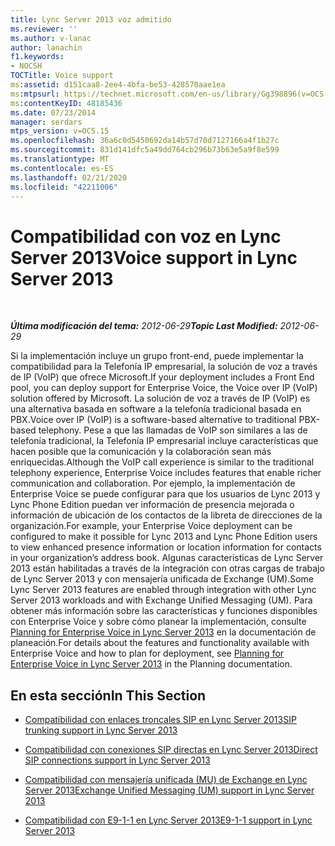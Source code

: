 ```yaml
---
title: Lync Server 2013 voz admitido
ms.reviewer: ''
ms.author: v-lanac
author: lanachin
f1.keywords:
- NOCSH
TOCTitle: Voice support
ms:assetid: d151caa8-2ee4-4bfa-be53-428570aae1ea
ms:mtpsurl: https://technet.microsoft.com/en-us/library/Gg398896(v=OCS.15)
ms:contentKeyID: 48185436
ms.date: 07/23/2014
manager: serdars
mtps_version: v=OCS.15
ms.openlocfilehash: 36a6c0d5450692da14b57d70d7127166a4f1b27c
ms.sourcegitcommit: 831d141dfc5a49dd764cb296b73b63e5a9f8e599
ms.translationtype: MT
ms.contentlocale: es-ES
ms.lasthandoff: 02/21/2020
ms.locfileid: "42211006"
---
```

<div data-xmlns="http://www.w3.org/1999/xhtml">

<div class="topic" data-xmlns="http://www.w3.org/1999/xhtml" data-msxsl="urn:schemas-microsoft-com:xslt" data-cs="https://msdn.microsoft.com/">

<div data-asp="https://msdn2.microsoft.com/asp">

# <a name="voice-support-in-lync-server-2013"></a><span data-ttu-id="b4850-102">Compatibilidad con voz en Lync Server 2013</span><span class="sxs-lookup"><span data-stu-id="b4850-102">Voice support in Lync Server 2013</span></span>

</div>

<div id="mainSection">

<div id="mainBody">

<span> </span>

<span data-ttu-id="b4850-103">_**Última modificación del tema:** 2012-06-29_</span><span class="sxs-lookup"><span data-stu-id="b4850-103">_**Topic Last Modified:** 2012-06-29_</span></span>

<span data-ttu-id="b4850-104">Si la implementación incluye un grupo front-end, puede implementar la compatibilidad para la Telefonía IP empresarial, la solución de voz a través de IP (VoIP) que ofrece Microsoft.</span><span class="sxs-lookup"><span data-stu-id="b4850-104">If your deployment includes a Front End pool, you can deploy support for Enterprise Voice, the Voice over IP (VoIP) solution offered by Microsoft.</span></span> <span data-ttu-id="b4850-105">La solución de voz a través de IP (VoIP) es una alternativa basada en software a la telefonía tradicional basada en PBX.</span><span class="sxs-lookup"><span data-stu-id="b4850-105">Voice over IP (VoIP) is a software-based alternative to traditional PBX-based telephony.</span></span> <span data-ttu-id="b4850-106">Pese a que las llamadas de VoIP son similares a las de telefonía tradicional, la Telefonía IP empresarial incluye características que hacen posible que la comunicación y la colaboración sean más enriquecidas.</span><span class="sxs-lookup"><span data-stu-id="b4850-106">Although the VoIP call experience is similar to the traditional telephony experience, Enterprise Voice includes features that enable richer communication and collaboration.</span></span> <span data-ttu-id="b4850-107">Por ejemplo, la implementación de Enterprise Voice se puede configurar para que los usuarios de Lync 2013 y Lync Phone Edition puedan ver información de presencia mejorada o información de ubicación de los contactos de la libreta de direcciones de la organización.</span><span class="sxs-lookup"><span data-stu-id="b4850-107">For example, your Enterprise Voice deployment can be configured to make it possible for Lync 2013 and Lync Phone Edition users to view enhanced presence information or location information for contacts in your organization’s address book.</span></span> <span data-ttu-id="b4850-108">Algunas características de Lync Server 2013 están habilitadas a través de la integración con otras cargas de trabajo de Lync Server 2013 y con mensajería unificada de Exchange (UM).</span><span class="sxs-lookup"><span data-stu-id="b4850-108">Some Lync Server 2013 features are enabled through integration with other Lync Server 2013 workloads and with Exchange Unified Messaging (UM).</span></span> <span data-ttu-id="b4850-109">Para obtener más información sobre las características y funciones disponibles con Enterprise Voice y sobre cómo planear la implementación, consulte [Planning for Enterprise Voice in Lync Server 2013](lync-server-2013-planning-for-enterprise-voice.md) en la documentación de planeación.</span><span class="sxs-lookup"><span data-stu-id="b4850-109">For details about the features and functionality available with Enterprise Voice and how to plan for deployment, see [Planning for Enterprise Voice in Lync Server 2013](lync-server-2013-planning-for-enterprise-voice.md) in the Planning documentation.</span></span>

<div>

## <a name="in-this-section"></a><span data-ttu-id="b4850-110">En esta sección</span><span class="sxs-lookup"><span data-stu-id="b4850-110">In This Section</span></span>

  - [<span data-ttu-id="b4850-111">Compatibilidad con enlaces troncales SIP en Lync Server 2013</span><span class="sxs-lookup"><span data-stu-id="b4850-111">SIP trunking support in Lync Server 2013</span></span>](lync-server-2013-sip-trunking-support.md)

  - [<span data-ttu-id="b4850-112">Compatibilidad con conexiones SIP directas en Lync Server 2013</span><span class="sxs-lookup"><span data-stu-id="b4850-112">Direct SIP connections support in Lync Server 2013</span></span>](lync-server-2013-direct-sip-connections-support.md)

  - [<span data-ttu-id="b4850-113">Compatibilidad con mensajería unificada (MU) de Exchange en Lync Server 2013</span><span class="sxs-lookup"><span data-stu-id="b4850-113">Exchange Unified Messaging (UM) support in Lync Server 2013</span></span>](lync-server-2013-exchange-unified-messaging-um-support.md)

  - [<span data-ttu-id="b4850-114">Compatibilidad con E9-1-1 en Lync Server 2013</span><span class="sxs-lookup"><span data-stu-id="b4850-114">E9-1-1 support in Lync Server 2013</span></span>](lync-server-2013-e9-1-1-support.md)

</div>

</div>

<span> </span>

</div>

</div>

</div>


